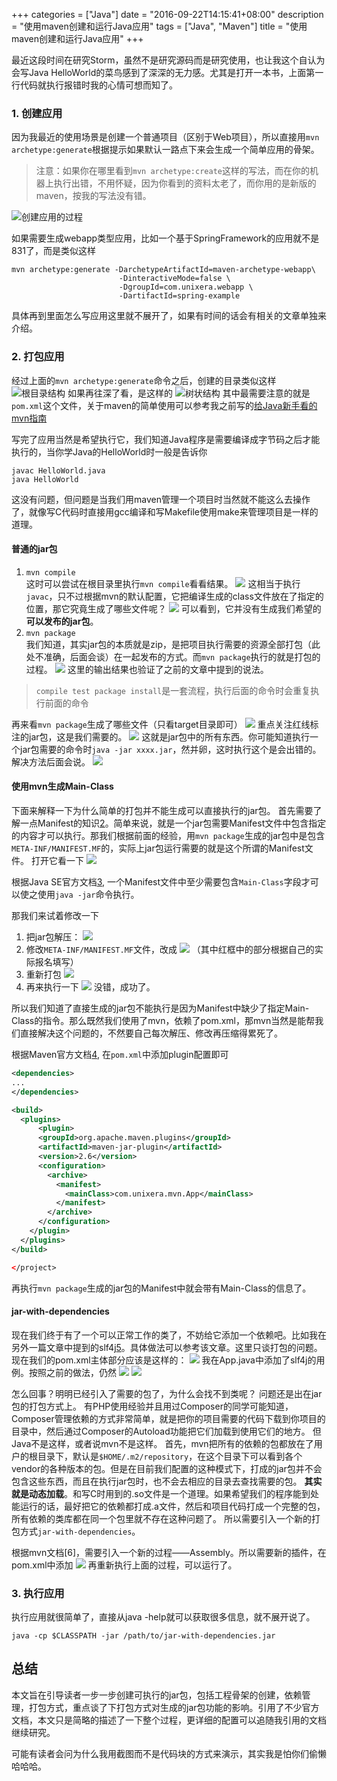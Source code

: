 +++
categories = ["Java"]
date = "2016-09-22T14:15:41+08:00"
description = "使用maven创建和运行Java应用"
tags = ["Java", "Maven"]
title = "使用maven创建和运行Java应用"
+++

最近这段时间在研究Storm，虽然不是研究源码而是研究使用，也让我这个自认为会写Java HelloWorld的菜鸟感到了深深的无力感。尤其是打开一本书，上面第一行代码就执行报错时我的心情可想而知了。

### 1. 创建应用

因为我最近的使用场景是创建一个普通项目（区别于Web项目），所以直接用`mvn archetype:generate`根据提示如果默认一路点下来会生成一个简单应用的骨架。

> 注意：如果你在哪里看到`mvn archetype:create`这样的写法，而在你的机器上执行出错，不用怀疑，因为你看到的资料太老了，而你用的是新版的maven，按我的写法没有错。

![创建应用的过程][1]

如果需要生成webapp类型应用，比如一个基于SpringFramework的应用就不是831了，而是类似这样

```
mvn archetype:generate -DarchetypeArtifactId=maven-archetype-webapp\
                        -DinteractiveMode=false \
                        -DgroupId=com.unixera.webapp \
                        -DartifactId=spring-example
```

具体再到里面怎么写应用这里就不展开了，如果有时间的话会有相关的文章单独来介绍。

### 2. 打包应用
经过上面的`mvn archetype:generate`命令之后，创建的目录类似这样
![根目录结构](http://ww3.sinaimg.cn/large/006y8lVajw1f84hsklj4oj30g003ejrn.jpg)
如果再往深了看，是这样的
![树状结构](http://ww3.sinaimg.cn/large/006y8lVajw1f84huul3ihj30jq0j8ab7.jpg)
其中最需要注意的就是`pom.xml`这个文件，关于maven的简单使用可以参考我之前写的[给Java新手看的mvn指南](http://unixera.com/java/mvn-tutorial-for-novice/)

写完了应用当然是希望执行它，我们知道Java程序是需要编译成字节码之后才能执行的，当你学Java的HelloWorld时一般是告诉你

```
javac HelloWorld.java
java HelloWorld
```

这没有问题，但问题是当我们用maven管理一个项目时当然就不能这么去操作了，就像写C代码时直接用gcc编译和写Makefile使用make来管理项目是一样的道理。

#### 普通的jar包
1. `mvn compile`  
这时可以尝试在根目录里执行`mvn compile`看看结果。
![](http://ww3.sinaimg.cn/large/006y8lVajw1f84hzh3knjj31bk0l6dmm.jpg)
这相当于执行`javac`，只不过根据mvn的默认配置，它把编译生成的class文件放在了指定的位置，那它究竟生成了哪些文件呢？
![](http://ww1.sinaimg.cn/large/006y8lVajw1f84i209hshj30xu0x241u.jpg)
可以看到，它并没有生成我们希望的**可以发布的jar包**。
2. `mvn package`  
我们知道，其实jar包的本质就是zip，是把项目执行需要的资源全部打包（此处不准确，后面会谈）在一起发布的方式。而`mvn package`执行的就是打包的过程。
![](http://ww1.sinaimg.cn/large/006y8lVajw1f84i6llp9cj31di194k5p.jpg)
这里的输出结果也验证了之前的文章中提到的说法。

> `compile test package install`是一套流程，执行后面的命令时会重复执行前面的命令

再来看`mvn package`生成了哪些文件（只看target目录即可）
![](http://ww3.sinaimg.cn/large/006y8lVajw1f84ibl3z03j30qm0xw78g.jpg)
重点关注红线标注的jar包，这是我们需要的。
![](http://ww4.sinaimg.cn/large/006y8lVajw1f84iezqgjrj313c0h0jvy.jpg)
这就是jar包中的所有东西。你可能知道执行一个jar包需要的命令时`java -jar xxxx.jar`，然并卵，这时执行这个是会出错的。解决方法后面会说。
![](http://ww4.sinaimg.cn/large/006y8lVajw1f84iggkm9nj30vi02at9g.jpg)

#### 使用mvn生成Main-Class

下面来解释一下为什么简单的打包并不能生成可以直接执行的jar包。
首先需要了解一点Manifest的知识[2]。简单来说，就是一个jar包需要Manifest文件中包含指定的内容才可以执行。那我们根据前面的经验，用`mvn package`生成的jar包中是包含`META-INF/MANIFEST.MF`的，实际上jar包运行需要的就是这个所谓的Manifest文件。
打开它看一下
![](http://ww3.sinaimg.cn/large/006y8lVajw1f88hw52bhvj30kg06caax.jpg)

根据Java SE官方文档[3], 一个Manifest文件中至少需要包含`Main-Class`字段才可以使之使用`java -jar`命令执行。

那我们来试着修改一下
1. 把jar包解压：
![](http://ww2.sinaimg.cn/large/006y8lVagw1f88i2b79rzj30zq0d00wv.jpg)
2. 修改`META-INF/MANIFEST.MF`文件，改成
![](http://ww3.sinaimg.cn/large/006y8lVajw1f88i3lfb2fj30pc08c0u5.jpg)
（其中红框中的部分根据自己的实际报名填写）
3. 重新打包
![](http://ww4.sinaimg.cn/large/006y8lVajw1f88id79j1pj311a0cejv9.jpg)
4. 再来执行一下
![](http://ww4.sinaimg.cn/large/006y8lVajw1f88ig6mioaj30ew020q32.jpg)
没错，成功了。

所以我们知道了直接生成的jar包不能执行是因为Manifest中缺少了指定Main-Class的指令。那么既然我们使用了mvn，依赖了pom.xml，那mvn当然是能帮我们直接解决这个问题的，不然要自己每次解压、修改再压缩得累死了。

根据Maven官方文档[4], 在`pom.xml`中添加plugin配置即可
```xml
<dependencies>
...
</dependencies>

<build>
  <plugins>
      <plugin>
      <groupId>org.apache.maven.plugins</groupId>
      <artifactId>maven-jar-plugin</artifactId>
      <version>2.6</version>
      <configuration>
        <archive>
          <manifest>
            <mainClass>com.unixera.mvn.App</mainClass>
          </manifest>
        </archive>
      </configuration>
    </plugin>
  </plugins>
</build>

</project>
```
再执行`mvn package`生成的jar包的Manifest中就会带有Main-Class的信息了。

#### jar-with-dependencies

现在我们终于有了一个可以正常工作的类了，不妨给它添加一个依赖吧。比如我在另外一篇文章中提到的slf4j[5]。具体做法可以参考该文章。这里只谈打包的问题。现在我们的pom.xml主体部分应该是这样的：
![](http://ww3.sinaimg.cn/large/006y8lVajw1f88leultmzj30tm10k43x.jpg)
我在App.java中添加了slf4j的用例。按照之前的做法，仍然
![](http://ww3.sinaimg.cn/large/006y8lVajw1f88lgk9cxxj31cs1787fv.jpg)
![](http://ww4.sinaimg.cn/large/006y8lVajw1f88lgxno8yj311u090jv3.jpg)

怎么回事？明明已经引入了需要的包了，为什么会找不到类呢？
问题还是出在jar包的打包方式上。
有PHP使用经验并且用过Composer的同学可能知道，Composer管理依赖的方式非常简单，就是把你的项目需要的代码下载到你项目的目录中，然后通过Composer的Autoload功能把它们加载到使用它们的地方。
但Java不是这样，或者说mvn不是这样。
首先，mvn把所有的依赖的包都放在了用户的根目录下，默认是`$HOME/.m2/repository`，在这个目录下可以看到各个vendor的各种版本的包。但是在目前我们配置的这种模式下，打成的jar包并不会包含这些东西，而且在执行jar包时，也不会去相应的目录去查找需要的包。
**其实就是动态加载**。和写C时用到的.so文件是一个道理。如果希望我们的程序能到处能运行的话，最好把它的依赖都打成.a文件，然后和项目代码打成一个完整的包，所有依赖的类库都在同一个包里就不存在这种问题了。
所以需要引入一个新的打包方式`jar-with-dependencies`。

根据mvn文档[6]，需要引入一个新的过程——Assembly。所以需要新的插件，在pom.xml中添加
![](http://ww3.sinaimg.cn/large/006y8lVajw1f88lybcex8j30xm0ditb1.jpg)
再重新执行上面的过程，可以运行了。

### 3. 执行应用

执行应用就很简单了，直接从java -help就可以获取很多信息，就不展开说了。

`java -cp $CLASSPATH -jar /path/to/jar-with-dependencies.jar`

## 总结
本文旨在引导读者一步一步创建可执行的jar包，包括工程骨架的创建，依赖管理，打包方式，重点谈了下打包方式对生成的jar包功能的影响。引用了不少官方文档，本文只是简略的描述了一下整个过程，更详细的配置可以追随我引用的文档继续研究。

可能有读者会问为什么我用截图而不是代码块的方式来演示，其实我是怕你们偷懒哈哈哈。

[1]: http://ww1.sinaimg.cn/large/006y8lVajw1f840c2rryxj31ey100n83.jpg
[2]: https://docs.oracle.com/javase/tutorial/deployment/jar/manifestindex.html
[3]: https://docs.oracle.com/javase/tutorial/deployment/jar/appman.html
[4]: https://maven.apache.org/shared/maven-archiver/examples/classpath.html#Make
[5]: http://unixera.com/java/use-slf4j-and-log4j-to-log-your-applications/



